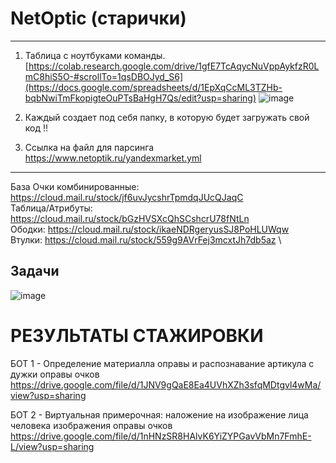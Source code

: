 # NetOptic (старички)
--------------------------------

1. Таблица с ноутбуками команды.
[https://colab.research.google.com/drive/1gfE7TcAqycNuVppAykfzR0LmC8hiS5O-#scrollTo=1qsDBOJyd_S6](https://docs.google.com/spreadsheets/d/1EpXqCcML3TZHb-bqbNwiTmFkopigteOuPTsBaHgH7Qs/edit?usp=sharing)
![image](https://github.com/Mikhail-068/NetOptic/assets/82748554/e57ae08f-5f7c-46ae-a6f9-d200c14aa3ef)


2. Каждый создает под себя папку, в которую будет загружать свой код !!

3. Ссылка на файл для парсинга
https://www.netoptik.ru/yandexmarket.yml
----------------------------------
База
Очки комбинированные: https://cloud.mail.ru/stock/jf6uvJycshrTpmdqJUcQJaqC \
Таблица/Атрибуты: https://cloud.mail.ru/stock/bGzHVSXcQhSCshcrU78fNtLn \
Ободки: https://cloud.mail.ru/stock/ikaeNDRgeryusSJ8PoHLUWqw \
Втулки: https://cloud.mail.ru/stock/559g9AVrFej3mcxtJh7db5az \

Задачи 
---------------
![image](https://github.com/Mikhail-068/NetOptic/assets/82748554/3085b746-cff6-431c-8b3a-a8e17b251e41)

# РЕЗУЛЬТАТЫ СТАЖИРОВКИ
БОТ 1 - Определение материалла оправы и распознавание артикула с дужки оправы очков
https://drive.google.com/file/d/1JNV9gQaE8Ea4UVhXZh3sfqMDtgvl4wMa/view?usp=sharing

БОТ 2 - Виртуальная примерочная: наложение на изображение лица человека изображения оправы очков
https://drive.google.com/file/d/1nHNzSR8HAlvK6YiZYPGavVbMn7FmhE-L/view?usp=sharing


